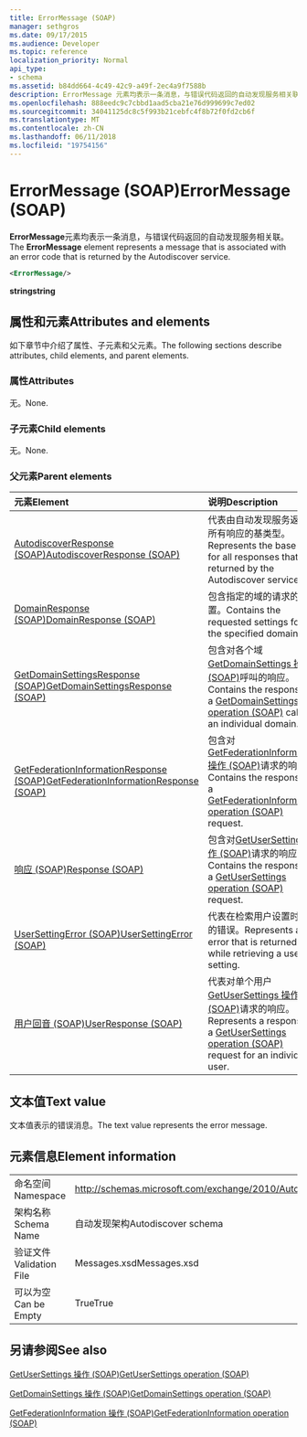```yaml
---
title: ErrorMessage (SOAP)
manager: sethgros
ms.date: 09/17/2015
ms.audience: Developer
ms.topic: reference
localization_priority: Normal
api_type:
- schema
ms.assetid: b84dd664-4c49-42c9-a49f-2ec4a9f7588b
description: ErrorMessage 元素均表示一条消息，与错误代码返回的自动发现服务相关联。
ms.openlocfilehash: 888eedc9c7cbbd1aad5cba21e76d999699c7ed02
ms.sourcegitcommit: 34041125dc8c5f993b21cebfc4f8b72f0fd2cb6f
ms.translationtype: MT
ms.contentlocale: zh-CN
ms.lasthandoff: 06/11/2018
ms.locfileid: "19754156"
---
```

# <a name="errormessage-soap"></a><span data-ttu-id="c8947-103">ErrorMessage (SOAP)</span><span class="sxs-lookup"><span data-stu-id="c8947-103">ErrorMessage (SOAP)</span></span>

<span data-ttu-id="c8947-104">**ErrorMessage**元素均表示一条消息，与错误代码返回的自动发现服务相关联。</span><span class="sxs-lookup"><span data-stu-id="c8947-104">The **ErrorMessage** element represents a message that is associated with an error code that is returned by the Autodiscover service.</span></span> 
  
```XML
<ErrorMessage/>
```

 <span data-ttu-id="c8947-105">**string**</span><span class="sxs-lookup"><span data-stu-id="c8947-105">**string**</span></span>
## <a name="attributes-and-elements"></a><span data-ttu-id="c8947-106">属性和元素</span><span class="sxs-lookup"><span data-stu-id="c8947-106">Attributes and elements</span></span>

<span data-ttu-id="c8947-107">如下章节中介绍了属性、子元素和父元素。</span><span class="sxs-lookup"><span data-stu-id="c8947-107">The following sections describe attributes, child elements, and parent elements.</span></span>
  
### <a name="attributes"></a><span data-ttu-id="c8947-108">属性</span><span class="sxs-lookup"><span data-stu-id="c8947-108">Attributes</span></span>

<span data-ttu-id="c8947-109">无。</span><span class="sxs-lookup"><span data-stu-id="c8947-109">None.</span></span>
  
### <a name="child-elements"></a><span data-ttu-id="c8947-110">子元素</span><span class="sxs-lookup"><span data-stu-id="c8947-110">Child elements</span></span>

<span data-ttu-id="c8947-111">无。</span><span class="sxs-lookup"><span data-stu-id="c8947-111">None.</span></span>
  
### <a name="parent-elements"></a><span data-ttu-id="c8947-112">父元素</span><span class="sxs-lookup"><span data-stu-id="c8947-112">Parent elements</span></span>

|<span data-ttu-id="c8947-113">**元素**</span><span class="sxs-lookup"><span data-stu-id="c8947-113">**Element**</span></span>|<span data-ttu-id="c8947-114">**说明**</span><span class="sxs-lookup"><span data-stu-id="c8947-114">**Description**</span></span>|
|:-----|:-----|
|[<span data-ttu-id="c8947-115">AutodiscoverResponse (SOAP)</span><span class="sxs-lookup"><span data-stu-id="c8947-115">AutodiscoverResponse (SOAP)</span></span>](autodiscoverresponse-soap.md) <br/> |<span data-ttu-id="c8947-116">代表由自动发现服务返回的所有响应的基类型。</span><span class="sxs-lookup"><span data-stu-id="c8947-116">Represents the base type for all responses that are returned by the Autodiscover service.</span></span>  <br/> |
|[<span data-ttu-id="c8947-117">DomainResponse (SOAP)</span><span class="sxs-lookup"><span data-stu-id="c8947-117">DomainResponse (SOAP)</span></span>](domainresponse-soap.md) <br/> |<span data-ttu-id="c8947-118">包含指定的域的请求的设置。</span><span class="sxs-lookup"><span data-stu-id="c8947-118">Contains the requested settings for the specified domain.</span></span>  <br/> |
|[<span data-ttu-id="c8947-119">GetDomainSettingsResponse (SOAP)</span><span class="sxs-lookup"><span data-stu-id="c8947-119">GetDomainSettingsResponse (SOAP)</span></span>](getdomainsettingsresponse-soap.md) <br/> |<span data-ttu-id="c8947-120">包含对各个域[GetDomainSettings 操作 (SOAP)](getdomainsettings-operation-soap.md)呼叫的响应。</span><span class="sxs-lookup"><span data-stu-id="c8947-120">Contains the response to a [GetDomainSettings operation (SOAP)](getdomainsettings-operation-soap.md) call for an individual domain.</span></span>  <br/> |
|[<span data-ttu-id="c8947-121">GetFederationInformationResponse (SOAP)</span><span class="sxs-lookup"><span data-stu-id="c8947-121">GetFederationInformationResponse (SOAP)</span></span>](getfederationinformationresponse-soap.md) <br/> |<span data-ttu-id="c8947-122">包含对[GetFederationInformation 操作 (SOAP)](getfederationinformation-operation-soap.md)请求的响应。</span><span class="sxs-lookup"><span data-stu-id="c8947-122">Contains the response to a [GetFederationInformation operation (SOAP)](getfederationinformation-operation-soap.md) request.</span></span>  <br/> |
|[<span data-ttu-id="c8947-123">响应 (SOAP)</span><span class="sxs-lookup"><span data-stu-id="c8947-123">Response (SOAP)</span></span>](response-soap.md) <br/> |<span data-ttu-id="c8947-124">包含对[GetUserSettings 操作 (SOAP)](getusersettings-operation-soap.md)请求的响应。</span><span class="sxs-lookup"><span data-stu-id="c8947-124">Contains the response to a [GetUserSettings operation (SOAP)](getusersettings-operation-soap.md) request.</span></span>  <br/> |
|[<span data-ttu-id="c8947-125">UserSettingError (SOAP)</span><span class="sxs-lookup"><span data-stu-id="c8947-125">UserSettingError (SOAP)</span></span>](usersettingerror-soap.md) <br/> |<span data-ttu-id="c8947-126">代表在检索用户设置时返回的错误。</span><span class="sxs-lookup"><span data-stu-id="c8947-126">Represents an error that is returned while retrieving a user setting.</span></span>  <br/> |
|[<span data-ttu-id="c8947-127">用户回音 (SOAP)</span><span class="sxs-lookup"><span data-stu-id="c8947-127">UserResponse (SOAP)</span></span>](userresponse-soap.md) <br/> |<span data-ttu-id="c8947-128">代表对单个用户[GetUserSettings 操作 (SOAP)](getusersettings-operation-soap.md)请求的响应。</span><span class="sxs-lookup"><span data-stu-id="c8947-128">Represents a response to a [GetUserSettings operation (SOAP)](getusersettings-operation-soap.md) request for an individual user.</span></span>  <br/> |
   
## <a name="text-value"></a><span data-ttu-id="c8947-129">文本值</span><span class="sxs-lookup"><span data-stu-id="c8947-129">Text value</span></span>

<span data-ttu-id="c8947-130">文本值表示的错误消息。</span><span class="sxs-lookup"><span data-stu-id="c8947-130">The text value represents the error message.</span></span>
  
## <a name="element-information"></a><span data-ttu-id="c8947-131">元素信息</span><span class="sxs-lookup"><span data-stu-id="c8947-131">Element information</span></span>

|||
|:-----|:-----|
|<span data-ttu-id="c8947-132">命名空间</span><span class="sxs-lookup"><span data-stu-id="c8947-132">Namespace</span></span>  <br/> |http://schemas.microsoft.com/exchange/2010/Autodiscover  <br/> |
|<span data-ttu-id="c8947-133">架构名称</span><span class="sxs-lookup"><span data-stu-id="c8947-133">Schema Name</span></span>  <br/> |<span data-ttu-id="c8947-134">自动发现架构</span><span class="sxs-lookup"><span data-stu-id="c8947-134">Autodiscover schema</span></span>  <br/> |
|<span data-ttu-id="c8947-135">验证文件</span><span class="sxs-lookup"><span data-stu-id="c8947-135">Validation File</span></span>  <br/> |<span data-ttu-id="c8947-136">Messages.xsd</span><span class="sxs-lookup"><span data-stu-id="c8947-136">Messages.xsd</span></span>  <br/> |
|<span data-ttu-id="c8947-137">可以为空</span><span class="sxs-lookup"><span data-stu-id="c8947-137">Can be Empty</span></span>  <br/> |<span data-ttu-id="c8947-138">True</span><span class="sxs-lookup"><span data-stu-id="c8947-138">True</span></span>  <br/> |
   
## <a name="see-also"></a><span data-ttu-id="c8947-139">另请参阅</span><span class="sxs-lookup"><span data-stu-id="c8947-139">See also</span></span>



[<span data-ttu-id="c8947-140">GetUserSettings 操作 (SOAP)</span><span class="sxs-lookup"><span data-stu-id="c8947-140">GetUserSettings operation (SOAP)</span></span>](getusersettings-operation-soap.md)
  
[<span data-ttu-id="c8947-141">GetDomainSettings 操作 (SOAP)</span><span class="sxs-lookup"><span data-stu-id="c8947-141">GetDomainSettings operation (SOAP)</span></span>](getdomainsettings-operation-soap.md)
  
[<span data-ttu-id="c8947-142">GetFederationInformation 操作 (SOAP)</span><span class="sxs-lookup"><span data-stu-id="c8947-142">GetFederationInformation operation (SOAP)</span></span>](getfederationinformation-operation-soap.md)

